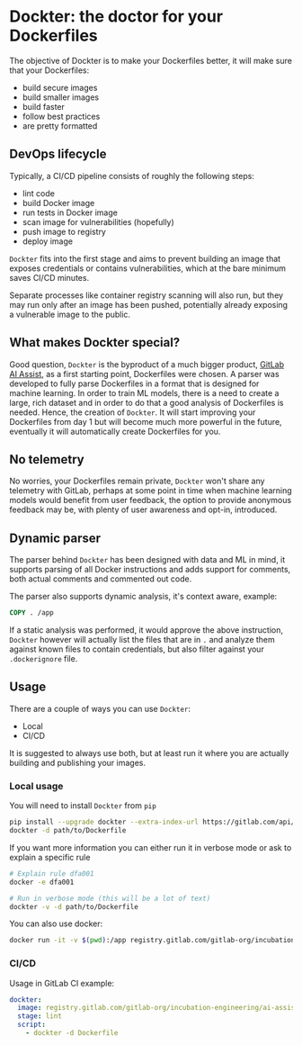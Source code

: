 # Dockter: the doctor for your Dockerfiles

The objective of Dockter is to make your Dockerfiles better, it will make sure that your Dockerfiles:
- build secure images
- build smaller images
- build faster
- follow best practices
- are pretty formatted

## DevOps lifecycle

Typically, a CI/CD pipeline consists of roughly the following steps:
- lint code
- build Docker image
- run tests in Docker image
- scan image for vulnerabilities (hopefully)
- push image to registry
- deploy image

`Dockter` fits into the first stage and aims to prevent building an image that exposes credentials or contains 
vulnerabilities, which at the bare minimum saves CI/CD minutes.

Separate processes like container registry scanning will also run, but they may run only after an image has been pushed,
potentially already exposing a vulnerable image to the public.


## What makes Dockter special?

Good question, `Dockter` is the byproduct of a much bigger product, 
[GitLab AI Assist](https://about.gitlab.com/handbook/engineering/incubation/ai-assist/), as a first starting point, 
Dockerfiles were chosen. A parser was developed to fully parse Dockerfiles in a format that is designed for machine 
learning. In order to train ML models, there is a need to create a large, rich dataset and in order to do that a good 
analysis of Dockerfiles is needed. Hence, the creation of `Dockter`. It will start improving your Dockerfiles from day 1
but will become much more powerful in the future, eventually it will automatically create Dockerfiles for you.


## No telemetry

No worries, your Dockerfiles remain private, `Dockter` won't share any telemetry with GitLab, perhaps at some point in 
time when machine learning models would benefit from user feedback, the option to provide anonymous feedback may be, 
with plenty of user awareness and opt-in, introduced.

## Dynamic parser  

The parser behind `Dockter` has been designed with data and ML in mind, it supports parsing of all Docker instructions 
and adds support for comments, both actual comments and commented out code. 

The parser also supports dynamic analysis, it's context aware, example:

```dockerfile
COPY . /app
```

If a static analysis was performed, it would approve the above instruction, `Dockter` however will actually list the 
files that are in `.` and analyze them against known files to contain credentials, but also filter against your 
`.dockerignore` file.

## Usage

There are a couple of ways you can use `Dockter`:

- Local
- CI/CD

It is suggested to always use both, but at least run it where you are actually building and publishing your images.

### Local usage

You will need to install `Dockter` from `pip`
```bash
pip install --upgrade dockter --extra-index-url https://gitlab.com/api/v4/projects/36078023/packages/pypi/simple
dockter -d path/to/Dockerfile
```
If you want more information you can either run it in verbose mode or ask to explain a specific rule
```bash
# Explain rule dfa001
docker -e dfa001

# Run in verbose mode (this will be a lot of text)
dockter -v -d path/to/Dockerfile
```

You can also use docker:

```bash
docker run -it -v $(pwd):/app registry.gitlab.com/gitlab-org/incubation-engineering/ai-assist/dockter/dockter:latest dockter -d docter.Dockerfile
```

### CI/CD

Usage in GitLab CI example:

```yaml
dockter:
  image: registry.gitlab.com/gitlab-org/incubation-engineering/ai-assist/dockter/dockter:latest
  stage: lint
  script:
    - dockter -d Dockerfile
```
